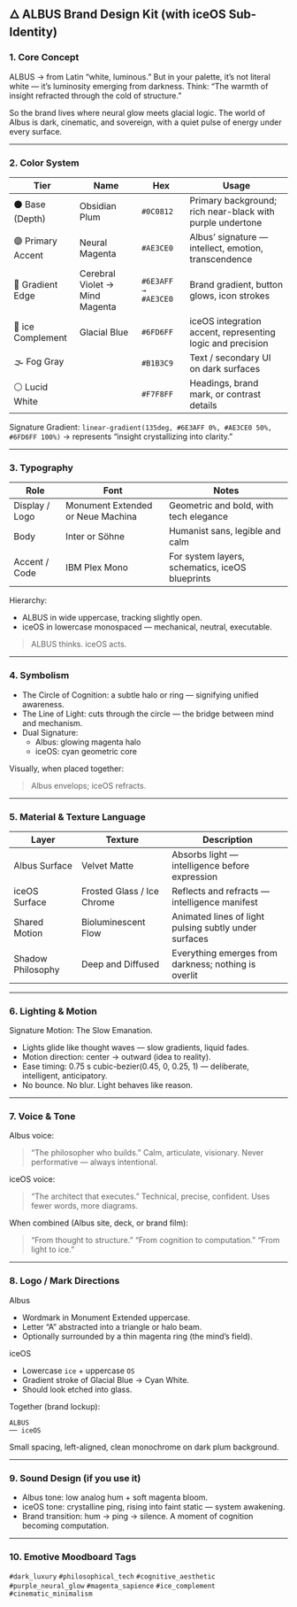 ## 🜂 ALBUS Brand Design Kit (with iceOS Sub-Identity)

### 1. Core Concept

ALBUS → from Latin “white, luminous.”
But in your palette, it’s not literal white — it’s luminosity emerging from darkness.
Think: “The warmth of insight refracted through the cold of structure.”

So the brand lives where neural glow meets glacial logic.
The world of Albus is dark, cinematic, and sovereign, with a quiet pulse of energy under every surface.

---

### 2. Color System

| Tier | Name | Hex | Usage |
| --- | --- | --- | --- |
| ⚫ Base (Depth) | Obsidian Plum | `#0C0812` | Primary background; rich near-black with purple undertone |
| 🟣 Primary Accent | Neural Magenta | `#AE3CE0` | Albus’ signature — intellect, emotion, transcendence |
| 💜 Gradient Edge | Cerebral Violet → Mind Magenta | `#6E3AFF → #AE3CE0` | Brand gradient, button glows, icon strokes |
| 🔵 ice Complement | Glacial Blue | `#6FD6FF` | iceOS integration accent, representing logic and precision |
| 🌫️ Fog Gray |  | `#B1B3C9` | Text / secondary UI on dark surfaces |
| ⚪ Lucid White |  | `#F7F8FF` | Headings, brand mark, or contrast details |

Signature Gradient:
`linear-gradient(135deg, #6E3AFF 0%, #AE3CE0 50%, #6FD6FF 100%)`
→ represents “insight crystallizing into clarity.”

---

### 3. Typography

| Role | Font | Notes |
| --- | --- | --- |
| Display / Logo | Monument Extended or Neue Machina | Geometric and bold, with tech elegance |
| Body | Inter or Söhne | Humanist sans, legible and calm |
| Accent / Code | IBM Plex Mono | For system layers, schematics, iceOS blueprints |

Hierarchy:

- ALBUS in wide uppercase, tracking slightly open.
- iceOS in lowercase monospaced — mechanical, neutral, executable.

> ALBUS thinks. iceOS acts.

---

### 4. Symbolism

- The Circle of Cognition: a subtle halo or ring — signifying unified awareness.
- The Line of Light: cuts through the circle — the bridge between mind and mechanism.
- Dual Signature:
  - Albus: glowing magenta halo
  - iceOS: cyan geometric core

Visually, when placed together:

> Albus envelops; iceOS refracts.

---

### 5. Material & Texture Language

| Layer | Texture | Description |
| --- | --- | --- |
| Albus Surface | Velvet Matte | Absorbs light — intelligence before expression |
| iceOS Surface | Frosted Glass / Ice Chrome | Reflects and refracts — intelligence manifest |
| Shared Motion | Bioluminescent Flow | Animated lines of light pulsing subtly under surfaces |
| Shadow Philosophy | Deep and Diffused | Everything emerges from darkness; nothing is overlit |

---

### 6. Lighting & Motion

Signature Motion: The Slow Emanation.

- Lights glide like thought waves — slow gradients, liquid fades.
- Motion direction: center → outward (idea to reality).
- Ease timing: 0.75 s cubic-bezier(0.45, 0, 0.25, 1) — deliberate, intelligent, anticipatory.
- No bounce. No blur. Light behaves like reason.

---

### 7. Voice & Tone

Albus voice:

> “The philosopher who builds.”
> Calm, articulate, visionary. Never performative — always intentional.

iceOS voice:

> “The architect that executes.”
> Technical, precise, confident. Uses fewer words, more diagrams.

When combined (Albus site, deck, or brand film):

> “From thought to structure.”
> “From cognition to computation.”
> “From light to ice.”

---

### 8. Logo / Mark Directions

Albus

- Wordmark in Monument Extended uppercase.
- Letter “A” abstracted into a triangle or halo beam.
- Optionally surrounded by a thin magenta ring (the mind’s field).

iceOS

- Lowercase `ice` + uppercase `OS`
- Gradient stroke of Glacial Blue → Cyan White.
- Should look etched into glass.

Together (brand lockup):

```
ALBUS
── iceOS
```

Small spacing, left-aligned, clean monochrome on dark plum background.

---

### 9. Sound Design (if you use it)

- Albus tone: low analog hum + soft magenta bloom.
- iceOS tone: crystalline ping, rising into faint static — system awakening.
- Brand transition: hum → ping → silence.
  A moment of cognition becoming computation.

---

### 10. Emotive Moodboard Tags

`#dark_luxury`  `#philosophical_tech`  `#cognitive_aesthetic`  `#purple_neural_glow`  `#magenta_sapience`  `#ice_complement`  `#cinematic_minimalism`


